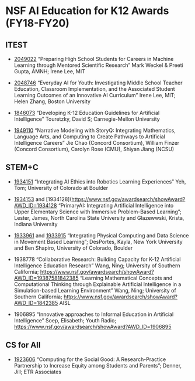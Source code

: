 # NSF AI Education for K12 Awards (FY18-FY20)
## ITEST

* [2049022](https://www.nsf.gov/awardsearch/showAward?AWD_ID=2049022) “Preparing High School Students for Careers in Machine Learning through Mentored Scientific Research” Mark Weckel & Preeti Gupta, AMNH; Irene Lee, MIT

* [2048746](https://www.nsf.gov/awardsearch/showAward?AWD_ID=2048746) “Everyday AI for Youth: Investigating Middle School Teacher Education, Classroom Implementation, and the Associated Student Learning Outcomes of an Innovative AI Curriculum” Irene Lee, MIT; Helen Zhang, Boston University

* [1846073](https://www.nsf.gov/awardsearch/showAward?AWD_ID=1846073) “Developing K-12 Education Guidelines for Artificial Intelligence” Touretzky, David S; Carnegie-Mellon University

* [1949110](https://www.nsf.gov/awardsearch/showAward?AWD_ID=1949110&HistoricalAwards=false) “Narrative Modeling with StoryQ: Integrating Mathematics, Language Arts, and Computing to Create Pathways to Artificial Intelligence Careers” Jie Chao (Concord Consortium), William Finzer (Concord Consortium), Carolyn Rose (CMU), Shiyan Jiang (NCSU)

## STEM+C

* [1934151](https://www.nsf.gov/awardsearch/showAward?AWD_ID=1934151) “Integrating AI Ethics into Robotics Learning Experiences” Yeh, Tom; University of Colorado at Boulder

* [1934153](https://www.nsf.gov/awardsearch/showAward?AWD_ID=1934153) and [1934128](https://www.nsf.gov/awardsearch/showAward?AWD_ID=1934128 “PrimaryAI: Integrating Artificial Intelligence into Upper Elementary Science with Immersive Problem-Based Learning”; Lester, James, North Carolina State University and Glazewwski, Krista, Indiana University

* [1933961](https://www.nsf.gov/awardsearch/showAward?AWD_ID=1933961) and [1933915](https://www.nsf.gov/awardsearch/showAward?AWD_ID=1933915) “Integrating Physical Computing and Data Science in Movement Based Learning”; DesPortes, Kayla, New York University and Ben Shapiro, University of Colorado, Boulder

* 1938778 “Collaborative Research: Building Capacity for K-12 Artificial Intelligence Education Research”
Wang, Ning; University of Southern California;
https://www.nsf.gov/awardsearch/showAward?AWD_ID=19387581842385 “Learning Mathematical Concepts and Computational Thinking through Explainable Artificial
Intelligence in a Simulation-based Learning Environment” Wang, Ning; University of Southern California;
https://www.nsf.gov/awardsearch/showAward?AWD_ID=1842385
AISL
* 1906895 “Innovative approaches to Informal Education in Artificial Intelligence” Soep, Elisabeth; Youth
Radio;
https://www.nsf.gov/awardsearch/showAward?AWD_ID=1906895

## CS for All

* [1923606](https://www.nsf.gov/awardsearch/showAward?AWD_ID=1923606) “Computing for the Social Good: A Research-Practice Partnership to Increase Equity among Students and Parents”; Denner, Jill; ETR Associates
